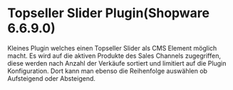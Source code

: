 # Topseller Slider Plugin(Shopware 6.6.9.0)
Kleines Plugin welches einen Topseller Slider als CMS Element möglich macht.
Es wird auf die aktiven Produkte des Sales Channels zugegriffen, diese werden nach Anzahl der Verkäufe sortiert und limitiert auf die Plugin Konfiguration.
Dort kann man ebenso die Reihenfolge auswählen ob Aufsteigend oder Absteigend.
